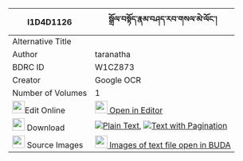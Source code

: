 |I1D4D1126|སྒྲོལ་བསྟོད་རྣམ་བཤད་རབ་གསལ་མེ་ལོང་། 
| --- | --- 
|Alternative Title |
|Author| taranatha
|BDRC ID | W1CZ873
|Creator | Google OCR
|Number of Volumes| 1
|<img width="25" src="https://img.icons8.com/color/25/000000/edit-property.png">Edit Online| [<img width="25" src="https://avatars.githubusercontent.com/u/45091458?s=200&v=4"> Open in Editor](http://editor.openpecha.org/I1D4D1126)
|<img width="25" src="https://img.icons8.com/fluent/48/000000/download-2.png"/>  Download | [![](https://img.icons8.com/color/20/000000/txt.png)Plain Text](https://github.com/Openpecha/I1D4D1126/releases/download/v1/drol_to_namshe_rabsal_melong_plain_I1D4D1126.zip), [![](https://img.icons8.com/color/20/000000/txt.png)Text with Pagination](https://github.com/Openpecha/I1D4D1126/releases/download/v1/drol_to_namshe_rabsal_melong_pages_I1D4D1126.zip)
|<img width="25" src="https://img.icons8.com/plasticine/100/000000/pictures-folder.png"/>  Source Images | [<img width="25" src="https://library.bdrc.io/icons/BUDA-small.svg"> Images of text file open in BUDA](https://library.bdrc.io/show/bdr:W1CZ873)